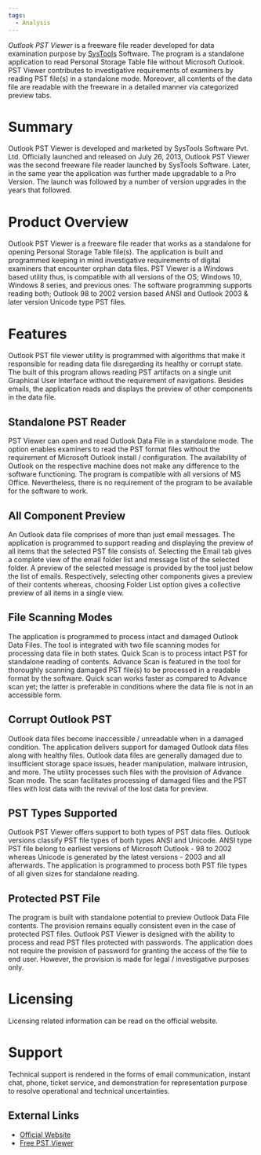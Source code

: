 ```yaml
---
tags:
  - Analysis
---
```

*Outlook PST Viewer* is a freeware file reader developed for data
examination purpose by [SysTools](systools.md) Software. The
program is a standalone application to read Personal Storage Table file
without Microsoft Outlook. PST Viewer contributes to investigative
requirements of examiners by reading PST file(s) in a standalone mode.
Moreover, all contents of the data file are readable with the freeware
in a detailed manner via categorized preview tabs.

# Summary

Outlook PST Viewer is developed and marketed by SysTools Software Pvt.
Ltd. Officially launched and released on July 26, 2013, Outlook PST
Viewer was the second freeware file reader launched by SysTools
Software. Later, in the same year the application was further made
upgradable to a Pro Version. The launch was followed by a number of
version upgrades in the years that followed.

# Product Overview

Outlook PST Viewer is a freeware file reader that works as a standalone
for opening Personal Storage Table file(s). The application is built and
programmed keeping in mind investigative requirements of digital
examiners that encounter orphan data files. PST Viewer is a Windows
based utility thus, is compatible with all versions of the OS; Windows
10, Windows 8 series, and previous ones. The software programming
supports reading both; Outlook 98 to 2002 version based ANSI and Outlook
2003 & later version Unicode type PST files.

# Features

Outlook PST file viewer utility is programmed with algorithms that make
it responsible for reading data file disregarding its healthy or corrupt
state. The built of this program allows reading PST artifacts on a
single unit Graphical User Interface without the requirement of
navigations. Besides emails, the application reads and displays the
preview of other components in the data file.

## Standalone PST Reader

PST Viewer can open and read Outlook Data File in a standalone mode. The
option enables examiners to read the PST format files without the
requirement of Microsoft Outlook install / configuration. The
availability of Outlook on the respective machine does not make any
difference to the software functioning. The program is compatible with
all versions of MS Office. Nevertheless, there is no requirement of the
program to be available for the software to work.

## All Component Preview

An Outlook data file comprises of more than just email messages. The
application is programmed to support reading and displaying the preview
of all items that the selected PST file consists of. Selecting the Email
tab gives a complete view of the email folder list and message list of
the selected folder. A preview of the selected message is provided by
the tool just below the list of emails. Respectively, selecting other
components gives a preview of their contents whereas, choosing Folder
List option gives a collective preview of all items in a single view.

## File Scanning Modes

The application is programmed to process intact and damaged Outlook Data
Files. The tool is integrated with two file scanning modes for
processing data file in both states. Quick Scan is to process intact PST
for standalone reading of contents. Advance Scan is featured in the tool
for thoroughly scanning damaged PST file(s) to be processed in a
readable format by the software. Quick scan works faster as compared to
Advance scan yet; the latter is preferable in conditions where the data
file is not in an accessible form.

## Corrupt Outlook PST

Outlook data files become inaccessible / unreadable when in a damaged
condition. The application delivers support for damaged Outlook data
files along with healthy files. Outlook data files are generally damaged
due to insufficient storage space issues, header manipulation, malware
intrusion, and more. The utility processes such files with the provision
of Advance Scan mode. The scan facilitates processing of damaged files
and the PST files with lost data with the revival of the lost data for
preview.

## PST Types Supported

Outlook PST Viewer offers support to both types of PST data files.
Outlook versions classify PST file types of both types ANSI and Unicode.
ANSI type PST file belong to earliest versions of Microsoft Outlook - 98
to 2002 whereas Unicode is generated by the latest versions - 2003 and
all afterwards. The application is programmed to process both PST file
types of all given sizes for standalone reading.

## Protected PST File

The program is built with standalone potential to preview Outlook Data
File contents. The provision remains equally consistent even in the case
of protected PST files. Outlook PST Viewer is designed with the ability
to process and read PST files protected with passwords. The application
does not require the provision of password for granting the access of
the file to end user. However, the provision is made for legal /
investigative purposes only.

# Licensing

Licensing related information can be read on the official website.

# Support

Technical support is rendered in the forms of email communication,
instant chat, phone, ticket service, and demonstration for
representation purpose to resolve operational and technical
uncertainties.

## External Links

* [Official Website](http://www.systoolsgroup.com/)
* [Free PST Viewer](http://www.bitrecover.com/free/pst-viewer/)
